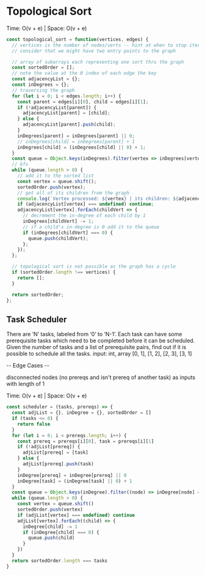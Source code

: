 # Topological Sort

Time: O(v + e) | Space: O(v + e)
```js
const topological_sort = function(vertices, edges) {
  // vertices is the number of nodes/verts -- hint at when to stop iterating
  // consider that we might have two entry points to the graph

  // array of subarrays each representing one sort thru the graph
  const sortedOrder = [];
  // note the value at the 0 index of each edge the key
  const adjacencyList = {};
  const inDegrees = {};
  // traversing the graph
  for (let i = 0; i < edges.length; i++) {
    const parent = edges[i][0], child = edges[i][1];
    if (!adjacencyList[parent]) {
      adjacencyList[parent] = [child];
    } else {
      adjacencyList[parent].push(child);
    }
    inDegrees[parent] = inDegrees[parent] || 0;
    // inDegrees[child] = inDegrees[parent] + 1
    inDegrees[child] = (inDegrees[child] || 0) + 1;
  }
  const queue = Object.keys(inDegrees).filter(vertex => inDegrees[vertex] === 0);
  // bfs
  while (queue.length > 0) {
    // add it to the sorted list
    const vertex = queue.shift();
    sortedOrder.push(vertex);
    // get all of its children from the graph
    console.log(`Vertex processed: ${vertex} | its children: ${adjacencyList[vertex] || 'none'}`)
    if (adjacencyList[vertex] === undefined) continue;
    adjacencyList[vertex].forEach(childVert => {
      // decrement the in-degree of each child by 1
      inDegrees[childVert] -= 1;
      // if a child's in-degree is 0 add it to the queue
      if (inDegrees[childVert] === 0) {
        queue.push(childVert);
      };
    });
  };

  // topological sort is not possible as the graph has a cycle
  if (sortedOrder.length !== vertices) {
    return [];
  }

  return sortedOrder;
};

```

## Task Scheduler
There are ‘N’ tasks, labeled from ‘0’ to ‘N-1’. Each task can have some prerequisite tasks which need to be completed before it can be scheduled. Given the number of tasks and a list of prerequisite pairs, find out if it is possible to schedule all the tasks.
input: int, array [0, 1], [1, 2], [2, 3], [3, 1]

-- Edge Cases --

disconnected nodes (no prereqs and isn't prereq of another task) as inputs with length of 1

Time: O(v + e) | Space: O(v + e)

```js
const scheduler = (tasks, prereqs) => {
  const adjList = {}, inDegree = {}, sortedOrder = []
  if (tasks <= 0) {
    return false
  }
  for (let i = 0; i < prereqs.length; i++) {
    const prereq = prereqs[i][0], task = prereqs[i][1]
    if (!adjList[prereq]) {
      adjList[prereq] = [task]
    } else {
      adjList[prereq].push(task)
    }
    inDegree[prereq] = inDegree[prereq] || 0
    inDegree[task] = (inDegree[task] || 0) + 1
  }
  const queue = Object.keys(inDegree).filter((node) => inDegree[node] === 0)
  while (queue.length > 0) {
    const vertex = queue.shift()
    sortedOrder.push(vertex)
    if (adjList[vertex] === undefined) continue
    adjList[vertex].forEach((child) => {
      inDegree[child] -= 1
      if (inDegree[child] === 0) {
        queue.push(child)
      }
    })
  }
  return sortedOrder.length === tasks
}
```
